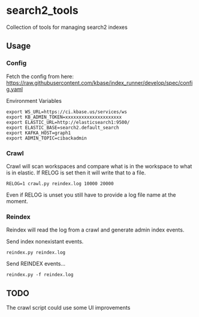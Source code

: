 # search2_tools
Collection of tools for managing search2 indexes



## Usage


### Config

Fetch the config from here: https://raw.githubusercontent.com/kbase/index_runner/develop/spec/config.yaml

Environment Variables
```
export WS_URL=https://ci.kbase.us/services/ws
export KB_ADMIN_TOKEN=xxxxxxxxxxxxxxxxxxxxx
export ELASTIC_URL=http://elasticsearch1:9500/
export ELASTIC_BASE=search2.default_search
export KAFKA_HOST=graph1
export ADMIN_TOPIC=cibackadmin
```


### Crawl

Crawl will scan workspaces and compare what is in the workspace to what is in elastic.  If RELOG is set
then it will write that to a file.

```
RELOG=1 crawl.py reindex.log 10000 20000
```

Even if RELOG is unset you still have to provide a log file name at the moment.

### Reindex

Reindex will read the log from a crawl and generate admin index events.

Send index nonexistant events.
```
reindex.py reindex.log
```

Send REINDEX events...
```
reindex.py -f reindex.log
```


## TODO

The crawl script could use some UI improvements



